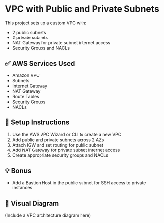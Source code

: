 # VPC with Public and Private Subnets

This project sets up a custom VPC with:
- 2 public subnets
- 2 private subnets
- NAT Gateway for private subnet internet access
- Security Groups and NACLs

## ✅ AWS Services Used
- Amazon VPC
- Subnets
- Internet Gateway
- NAT Gateway
- Route Tables
- Security Groups
- NACLs

## 🚀 Setup Instructions
1. Use the AWS VPC Wizard or CLI to create a new VPC
2. Add public and private subnets across 2 AZs
3. Attach IGW and set routing for public subnet
4. Add NAT Gateway for private subnet internet access
5. Create appropriate security groups and NACLs

## 💡 Bonus
- Add a Bastion Host in the public subnet for SSH access to private instances

## 📘 Visual Diagram
(Include a VPC architecture diagram here)
